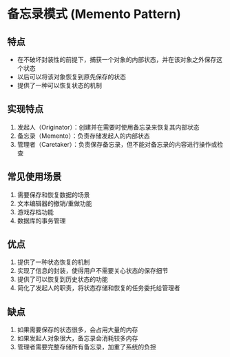 # 备忘录模式 (Memento Pattern)

## 特点
- 在不破坏封装性的前提下，捕获一个对象的内部状态，并在该对象之外保存这个状态
- 以后可以将该对象恢复到原先保存的状态
- 提供了一种可以恢复状态的机制

## 实现特点
1. 发起人（Originator）：创建并在需要时使用备忘录来恢复其内部状态
2. 备忘录（Memento）：负责存储发起人的内部状态
3. 管理者（Caretaker）：负责保存备忘录，但不能对备忘录的内容进行操作或检查

## 常见使用场景
1. 需要保存和恢复数据的场景
2. 文本编辑器的撤销/重做功能
3. 游戏存档功能
4. 数据库的事务管理

## 优点
1. 提供了一种状态恢复的机制
2. 实现了信息的封装，使得用户不需要关心状态的保存细节
3. 提供了可以恢复到历史状态的功能
4. 简化了发起人的职责，将状态存储和恢复的任务委托给管理者

## 缺点
1. 如果需要保存的状态很多，会占用大量的内存
2. 如果发起人对象很大，备忘录会消耗较多内存
3. 管理者需要完整存储所有备忘录，加重了系统的负担 